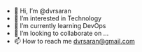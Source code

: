 - 👋 Hi, I’m @dvrsaran
- 👀 I’m interested in Technology
- 🌱 I’m currently learning DevOps
- 💞️ I’m looking to collaborate on ...
- 📫 How to reach me dvrsaran@gmail.com

<!---
dvrsaran/dvrsaran is a ✨ special ✨ repository because its `README.md` (this file) appears on your GitHub profile.
You can click the Preview link to take a look at your changes.
--->

